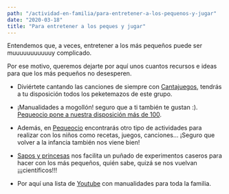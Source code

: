 ```yaml
---
path: "/actividad-en-familia/para-entretener-a-los-pequenos-y-jugar"
date: "2020-03-18"
title: "Para entretener a los peques y jugar"
---
```


Entendemos que, a veces, entretener a los más pequeños puede ser muuuuuuuuuuuy complicado.

Por ese motivo, queremos dejarte por aquí unos cuantos recursos e ideas para que los más pequeños no desesperen.

* Diviértete cantando las canciones de siempre con [Cantajuegos](http://blogcantajuegos.blogspot.com), tendrás a tu disposición todos los peketemazos de este grupo.

* ¡Manualidades a mogollón! seguro que a ti también te gustan :). [Pequeocio pone a nuestra disposición más de 100](https://www.pequeocio.com/manualidades-faciles-para-ninos/).

* Además, en [Pequeocio](https://www.pequeocio.com/) encontrarás otro tipo de actividades para realizar con los niños como recetas, juegos, canciones... ¡Seguro que volver a la infancia también nos viene bien!

* [Sapos y princesas](https://saposyprincesas.elmundo.es/ocio-en-casa/experimentos/experimentos-caseros-para-ninos/) nos facilita un puñado de experimentos caseros para hacer con los más pequeños, quién sabe, quizá se nos vuelvan ¡¡¡científicos!!!

* Por aquí una lista de [Youtube](https://www.youtube.com/playlist?list=PLt9xGrFjLwu8_3Ef17-Z_40AY4YqP4aWe) con manualidades para toda la familia.